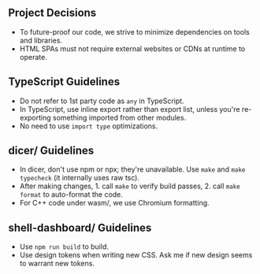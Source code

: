 ## Project Decisions
- To future-proof our code, we strive to minimize dependencies on tools and libraries.
- HTML SPAs must not require external websites or CDNs at runtime to operate.

## TypeScript Guidelines
- Do not refer to 1st party code as `any` in TypeScript.
- In TypeScript, use inline export rather than export list, unless you're re-exporting something imported from other modules.
- No need to use `import type` optimizations.

## dicer/ Guidelines
- In dicer, don't use npm or npx; they're unavailable. Use `make` and `make typecheck` (it internally uses raw tsc).
- After making changes, 1. call `make` to verify build passes, 2. call `make format` to auto-format the code.
- For C++ code under wasm/, we use Chromium formatting.

## shell-dashboard/ Guidelines
- Use `npm run build` to build.
- Use design tokens when writing new CSS. Ask me if new design seems to warrant new tokens.
